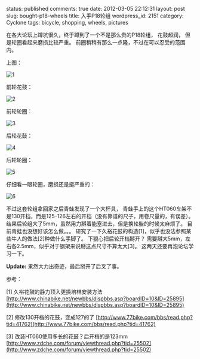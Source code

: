 status: published
comments: true
date: 2012-03-05 22:12:31
layout: post
slug: bought-p18-wheels
title: 入手P18轮组
wordpress_id: 2151
category: Cyclone
tags: bicycle, shopping, wheels, pictures

在各大论坛上蹲坑很久，终于蹲到了一个不是那么贵的P18轮组，
花鼓超润， 但是轮圈看起来磨损比较严重。
前圈稍稍有那么一点隆，不过在可以忍受的范围内。

上图：

![1](https://lh3.googleusercontent.com/AChRFLH-S6g9ZAq_PaWo2O7ZV8hwaEtXeuZX8REsvYT-mwYxM8rnpaIa0-q1vgU27uQXoBv48OSyW4CbSWg2qQ-EIhX2r09WWQC43B5xaYENxMSNpMGYyHga15l04wibivyjBjCJT_g=w800)

前轮花鼓：

![2](https://lh3.googleusercontent.com/pIx7MzTLmPEI2EKaWdx2ARI_jYX8Trz0XK4fR1cS0-jkBQVZ1iWDYsZ9-DWP3-dwH5Hdlz1GM9OybQKtTaQqgmNEgRX627AkukdQwHwY8ErmasqdIodBJUhItNJD61UuL1OQ10mh0wU=w800)

前轮轮圈：

![3](https://lh3.googleusercontent.com/NNv-1ntFc5Vjn6w7uND3uNq12lVY3Q-Xa1As_HzSpc-HupvZ3JvT_ghG-wPDUoPz-KQg3dng27_WOOwMMa2r2-14z4Tx_kQWOSaAiSFnmXzXLIyjesfuNgYHTOGnDFthNFoscOkZmPs=w800)

后轮花鼓：

![4](https://lh3.googleusercontent.com/XBqrw9ikCzjzybs5c5CWnDhz8vlPfw7174OKioqbAj3x8tj0VdJr8_T74tRqK1wcx_IJp8lMo5fG6yO78CwOTivb3nqabXgavuQSxy9toarPDeVRlfdxXKqz2xnTDROxC7-8i0l5rgk=w800)

后轮轮圈：

![5](https://lh3.googleusercontent.com/dTCzVxDxw9eAqIz_4X_FLRjRQnmywK-_k14P3NatGshb9-bvnkN0MBE8R3bjl7LoDsB279_J90ytmgpIU06PTsHfSGnritLTqYkA49_FGhzxjsPQWjnKzdoxGnusSceByPftCohCwjo=w800)

仔细看一眼轮圈，磨损还是挺严重的：

![6](https://lh3.googleusercontent.com/FBh3lG4D_bbbLLESQa14zGawD3NWH1VTkSL9XF9C0qtyX-cJlByhquZF-kb2HzJRBLOy4_tbyD2_ZeKkHcZU81oYMmB138lTcDOdKtIxP1BVe41_0c5m9hyJ6HjTSP6lGFTbGIbC61E=w800)

不过这套轮组拿回家之后青蛙发现了一个大杯具，
青蛙手上的这个HT060车架不是130开档，而是125-126左右的开档（没有靠谱的尺子，用卷尺量的，有误差）。
结果后轮组大了5mm，虽然用力掰着能塞进去，但是换轮胎的时候太麻烦了。
目前青蛙也没想好该怎么做。。。 
研究了一下久裕花鼓的构造[1]，似乎也没法参照某些牛人的做法[2]种做什么手脚了。
下狠心把后轮开档掰开？ 
需要掰大5mm，左右各2.5mm，似乎对于钢架来说掰这点尺寸不算太大[3]。 
这两天还要再泡论坛学习一下。


**Update:**
果然大力出奇迹，最后掰开了后叉了事。


参考：

\[1\] 久裕花鼓的静力顶入更换培林安装方法 [http://www.chinabike.net/newbbs/dispbbs.asp?boardID=10&ID=25895](http://www.chinabike.net/newbbs/dispbbs.asp?boardID=10&ID=25895)

\[2\] 修改130开档的花鼓，变成127的了 [http://www.77bike.com/bbs/read.php?tid=41762](http://www.77bike.com/bbs/read.php?tid=41762)

\[3\] 改装HT060使用多长的花鼓？后开档的是123mm [http://www.zdche.com/forum/viewthread.php?tid=25502](http://www.zdche.com/forum/viewthread.php?tid=25502)
